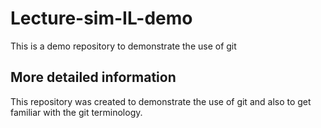# Lecture-sim-IL-demo
This is a demo repository to demonstrate the use of git

## More detailed information
This repository was created to demonstrate the use of git and also to get familiar with the git terminology.